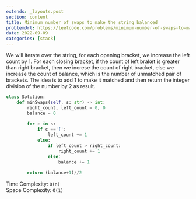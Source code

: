 ```yaml
---
extends: _layouts.post
section: content
title: Minimum number of swaps to make the string balanced
problemUrl: https://leetcode.com/problems/minimum-number-of-swaps-to-make-the-string-balanced/
date: 2022-09-09
categories: [stack]
---
```


We will iterate over the string, for each opening bracket, we increase the left count by 1. For each closing bracket, if the count of left braket is greater than right bracket, then we increse the count of right bracket, else we increase the count of balance, which is the number of unmatched pair of brackets. The idea is to add 1 to make it matched and then return the integer division of the number by 2 as result.

```python
class Solution:
    def minSwaps(self, s: str) -> int:
        right_count, left_count = 0, 0
        balance = 0
        
        for c in s:
            if c =='[':
                left_count += 1
            else:
                if left_count > right_count:
                    right_count += 1
                else:
                    balance += 1
        
        return (balance+1)//2
```

Time Complexity: `O(n)` <br/>
Space Complexity: `O(1)`